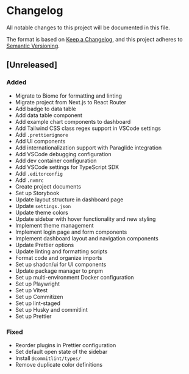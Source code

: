 # Changelog

All notable changes to this project will be documented in this file.

The format is based on [Keep a Changelog](https://keepachangelog.com/en/1.1.0/),
and this project adheres to [Semantic Versioning](https://semver.org/spec/v2.0.0.html).

## [Unreleased]

### Added

- Migrate to Biome for formatting and linting
- Migrate project from Next.js to React Router
- Add badge to data table
- Add data table component
- Add example chart components to dashboard
- Add Tailwind CSS class regex support in VSCode settings
- Add `.prettierignore`
- Add UI components
- Add internationalization support with Paraglide integration
- Add VSCode debugging configuration
- Add dev container configuration
- Add VSCode settings for TypeScript SDK
- Add `.editorconfig`
- Add `.nvmrc`
- Create project documents
- Set up Storybook
- Update layout structure in dashboard page
- Update `settings.json`
- Update theme colors
- Update sidebar with hover functionality and new styling
- Implement theme management
- Implement login page and form components
- Implement dashboard layout and navigation components
- Update Prettier options
- Update linting and formatting scripts
- Format code and organize imports
- Set up shadcn/ui for UI components
- Update package manager to pnpm
- Set up multi-environment Docker configuration
- Set up Playwright
- Set up Vitest
- Set up Commitizen
- Set up lint-staged
- Set up Husky and commitlint
- Set up Prettier

### Fixed

- Reorder plugins in Prettier configuration
- Set default open state of the sidebar
- Install `@commitlint/types/`
- Remove duplicate color definitions
